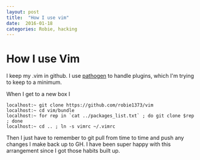 ```yaml
---
layout: post
title:  "How I use vim"
date:  2016-01-18 
categories: Robie, hacking
---
```


# How I use Vim

I keep my .vim in github. I use [pathogen](https://github.com/tpope/vim-pathogen) to handle plugins, which I'm trying to keep to a minimum.

When I get to a new box I

    localhost:~ git clone https://github.com/robie1373/vim
    localhost:~ cd vim/bundle
    localhost:~ for rep in `cat ../packages_list.txt` ; do git clone $rep ; done
    localhost:~ cd .. ; ln -s vimrc ~/.vimrc

Then I just have to remember to git pull from time to time and push any changes I make back up to GH. I have been super happy with this arrangement since I got those habits built up.

